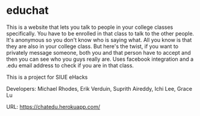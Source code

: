 # educhat
This is a website that lets you talk to people in your college classes specifically. You have to be enrolled in that class to talk to the other people. It's anonymous so you don't know who is saying what. All you know is that they are also in your college class. But here's the twist, if you want to privately message someone, both you and that person have to accept and then you can see who you guys really are. Uses facebook integration and a .edu email address to check if you are in that class.

This is a project for SIUE eHacks 

Developers: Michael Rhodes, Erik Verduin, Suprith Aireddy, Ichi Lee, Grace Lu 

URL: https://chatedu.herokuapp.com/
